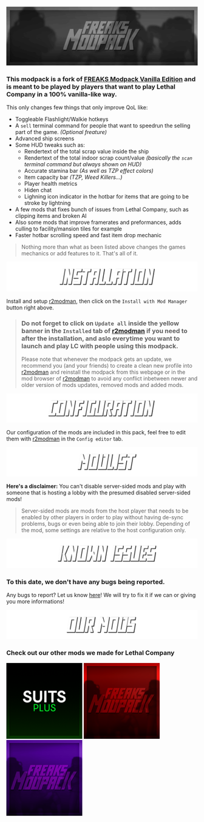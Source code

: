 ![banner.png](https://raw.githubusercontent.com/FREAKS-Network/LC-Modpack/LT-1.0.0/resources/img/banner.png)

### This modpack is a fork of [FREAKS Modpack Vanilla Edition](https://thunderstore.io/c/lethal-company/p/FREAKS/FREAKS_Modpack_Vanilla_Edition/) and is meant to be played by players that want to play Lethal Company in a 100% vanilla-like way.
This only changes few things that only improve QoL like:
- Toggleable Flashlight/Walkie hotkeys
- A `sell` terminal command for people that want to speedrun the selling part of the game. *(Optional freature)*
- Advanced ship screens
- Some HUD tweaks such as:
  - Rendertext of the total scrap value inside the ship
  - Rendertext of the total indoor scrap count/value *(basically the `scan` terminal command but always shown on HUD)*
  - Accurate stamina bar *(As well as TZP effect colors)*
  - Item capacity bar *(TZP, Weed Killers...)*
  - Player health metrics
  - Hiden chat
  - Lighning icon indicator in the hotbar for items that are going to be stroke by lightning
- A few mods that fixes bunch of issues from Lethal Company, such as clipping items and broken AI
- Also some mods that improve framerates and preformances, adds culling to facility/mansion tiles for example
- Faster hotbar scrolling speed and fast item drop mechanic

> Nothing more than what as been listed above changes the games mechanics or add features to it. That's all of it.

![installation.png](https://raw.githubusercontent.com/FREAKS-Network/LC-Modpack/LT-1.0.0/resources/img/installation.png)

Install and setup [r2modman](https://thunderstore.io/c/lethal-company/p/ebkr/r2modman/), then click on the `Install with Mod Manager` button right above.

> ### Do not forget to click on `Update all` inside the yellow banner in the `Installed` tab of [r2modman](https://thunderstore.io/c/lethal-company/p/ebkr/r2modman/) if you need to after the installation, and aslo everytime you want to launch and play LC with people using this modpack.
> Please note that whenever the modpack gets an update, we recommend you (and your friends) to create a clean new profile into [r2modman](https://thunderstore.io/c/lethal-company/p/ebkr/r2modman/) and reinstall the modpack from this webpage or in the mod browser of [r2modman](https://thunderstore.io/c/lethal-company/p/ebkr/r2modman/) to avoid any conflict inbetween newer and older version of mods updates, removed mods and added mods.

![configuration.png](https://raw.githubusercontent.com/FREAKS-Network/LC-Modpack/LT-1.0.0/resources/img/configuration.png)

Our configuration of the mods are included in this pack, feel free to edit them with [r2modman](https://thunderstore.io/c/lethal-company/p/ebkr/r2modman/) in the `Config editor` tab.

![modlist.png](https://raw.githubusercontent.com/FREAKS-Network/LC-Modpack/LT-1.0.0/resources/img/modlist.png)

**Here's a disclaimer:** You can't disable server-sided mods and play with someone that is hosting a lobby with the presumed disabled server-sided mods!

> Server-sided mods are mods from the host player that needs to be enabled by other players in order to play without having de-sync problems, bugs or even being able to join their lobby. Depending of the mod, some settings are relative to the host configuration only.

![known_issues.png](https://raw.githubusercontent.com/FREAKS-Network/LC-Modpack/LT-1.0.0/resources/img/known_issues.png)

### To this date, we don't have any bugs being reported.

Any bugs to report? Let us know [here](https://github.com/SKAREZ/LC-LiteCompany/issues)! We will try to fix it if we can or giving you more informations!

![our_mods.png](https://raw.githubusercontent.com/FREAKS-Network/LC-Modpack/LT-1.0.0/resources/img/our_mods.png)

### Check out our other mods we made for Lethal Company

[<img src="https://raw.githubusercontent.com/FREAKS-Network/LC-Modpack/LT-1.0.0/resources/img/icons/suitsplus.png" alt="suitsplus" width="200"/>](https://thunderstore.io/c/lethal-company/p/FREAKS/SuitsPlus/) [<img src="https://raw.githubusercontent.com/FREAKS-Network/LC-Modpack/LT-1.0.0/resources/img/icons/freaks_modpack.png" alt="freaks_modpack" width="200"/>](https://thunderstore.io/c/lethal-company/p/FREAKS/FREAKS_Modpack/) [<img src="https://raw.githubusercontent.com/FREAKS-Network/LC-Modpack/LT-1.0.0/resources/img/icons/vanilla_edition.png" alt="vanilla_edition" width="200"/>](https://thunderstore.io/c/lethal-company/p/FREAKS/FREAKS_Modpack_Vanilla_Edition/) 
